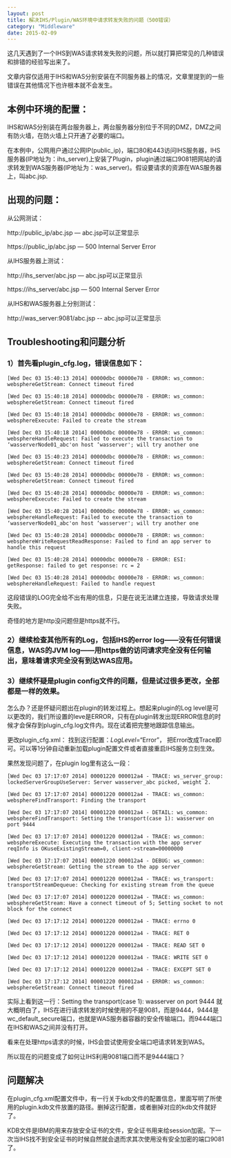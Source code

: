 ```yaml
---
layout: post
title: 解决IHS/Plugin/WAS环境中请求转发失败的问题（500错误）
category: "Middleware"
date: 2015-02-09
---
```


这几天遇到了一个IHS到WAS请求转发失败的问题，所以就打算把常见的几种错误和排错的经验写出来了。

文章内容仅适用于IHS和WAS分别安装在不同服务器上的情况，文章里提到的一些错误在其他情况下也许根本就不会发生。

<!-- more -->


## 本例中环境的配置：

IHS和WAS分别装在两台服务器上，两台服务器分别位于不同的DMZ，DMZ之间有防火墙，在防火墙上只开通了必要的端口。

在本例中，公网用户通过公网IP(public_ip)，端口80和443访问IHS服务器，IHS服务器(IP地址为：ihs_server)上安装了Plugin，plugin通过端口9081把网站的请求转发到WAS服务器(IP地址为：was_server)。假设要请求的资源在WAS服务器上，叫abc.jsp.

  

## 出现的问题：

从公网测试：

http://public_ip/abc.jsp — abc.jsp可以正常显示

https://public_ip/abc.jsp — 500 Internal Server Error

  


从IHS服务器上测试：

http://ihs_server/abc.jsp — abc.jsp可以正常显示

https://ihs_server/abc.jsp — 500 Internal Server Error

  


从IHS和WAS服务器上分别测试：

http://was_server:9081/abc.jsp -- abc.jsp可以正常显示

  


## Troubleshooting和问题分析


### 1）首先看plugin_cfg.log，错误信息如下：

```
[Wed Dec 03 15:40:13 2014] 00000dbc 00000e78 - ERROR: ws_common: websphereGetStream: Connect timeout fired

[Wed Dec 03 15:40:18 2014] 00000dbc 00000e78 - ERROR: ws_common: websphereGetStream: Connect timeout fired

[Wed Dec 03 15:40:18 2014] 00000dbc 00000e78 - ERROR: ws_common: websphereExecute: Failed to create the stream

[Wed Dec 03 15:40:18 2014] 00000dbc 00000e78 - ERROR: ws_common: websphereHandleRequest: Failed to execute the transaction to ‘wasserverNode01_abc'on host ‘wasserver'; will try another one

[Wed Dec 03 15:40:23 2014] 00000dbc 00000e78 - ERROR: ws_common: websphereGetStream: Connect timeout fired

[Wed Dec 03 15:40:28 2014] 00000dbc 00000e78 - ERROR: ws_common: websphereGetStream: Connect timeout fired

[Wed Dec 03 15:40:28 2014] 00000dbc 00000e78 - ERROR: ws_common: websphereExecute: Failed to create the stream

[Wed Dec 03 15:40:28 2014] 00000dbc 00000e78 - ERROR: ws_common: websphereHandleRequest: Failed to execute the transaction to ‘wasserverNode01_abc'on host ‘wasserver'; will try another one

[Wed Dec 03 15:40:28 2014] 00000dbc 00000e78 - ERROR: ws_common: websphereWriteRequestReadResponse: Failed to find an app server to handle this request

[Wed Dec 03 15:40:28 2014] 00000dbc 00000e78 - ERROR: ESI: getResponse: failed to get response: rc = 2

[Wed Dec 03 15:40:28 2014] 00000dbc 00000e78 - ERROR: ws_common: websphereHandleRequest: Failed to handle request
```
  


这段错误的LOG完全给不出有用的信息，只是在说无法建立连接，导致请求处理失败。

奇怪的地方是http没问题但是https就不行。

  


### 2）继续检查其他所有的Log，包括IHS的error log——没有任何错误信息，WAS的JVM log——用https做的访问请求完全没有任何输出，意味着请求完全没有到达WAS应用。


### 3）继续怀疑是plugin config文件的问题，但是试过很多更改，全部都是一样的效果。

  
怎么办？还是怀疑问题出在plugin的转发过程上。想起来plugin的Log level是可以更改的，我们所设置的leve是ERROR，只有在plugin转发出现ERROR信息的时候才会保存到plugin_cfg.log文件内。现在试着把完整地跟踪信息输出。


更改plugin_cfg.xml： 找到这行配置：_LogLevel_=“Error”， 把Error改成Trace即可。可以等1分钟自动重新加载plugin配置文件或者直接重启IHS服务立刻生效。


果然发现问题了，在plugin log里有这么一段：

  

```
[Wed Dec 03 17:17:07 2014] 00001220 000012a4 - TRACE: ws_server_group: lockedServerGroupUseServer: Server wasserver_abc picked, weight 2.

[Wed Dec 03 17:17:07 2014] 00001220 000012a4 - TRACE: ws_common: websphereFindTransport: Finding the transport

[Wed Dec 03 17:17:07 2014] 00001220 000012a4 - DETAIL: ws_common: websphereFindTransport: Setting the transport(case 1): wasserver on port 9444

[Wed Dec 03 17:17:07 2014] 00001220 000012a4 - TRACE: ws_common: websphereExecute: Executing the transaction with the app server reqInfo is OKuseExistingStream=0, client->stream=00000000

[Wed Dec 03 17:17:07 2014] 00001220 000012a4 - DEBUG: ws_common: websphereGetStream: Getting the stream to the app server

[Wed Dec 03 17:17:07 2014] 00001220 000012a4 - TRACE: ws_transport: transportStreamDequeue: Checking for existing stream from the queue

[Wed Dec 03 17:17:07 2014] 00001220 000012a4 - TRACE: ws_common: websphereGetStream: Have a connect timeout of 5; Setting socket to not block for the connect

[Wed Dec 03 17:17:12 2014] 00001220 000012a4 - TRACE: errno 0

[Wed Dec 03 17:17:12 2014] 00001220 000012a4 - TRACE: RET 0

[Wed Dec 03 17:17:12 2014] 00001220 000012a4 - TRACE: READ SET 0

[Wed Dec 03 17:17:12 2014] 00001220 000012a4 - TRACE: WRITE SET 0

[Wed Dec 03 17:17:12 2014] 00001220 000012a4 - TRACE: EXCEPT SET 0

[Wed Dec 03 17:17:12 2014] 00001220 000012a4 - ERROR: ws_common: websphereGetStream: Connect timeout fired
```
  

实际上看到这一行：Setting the transport(case 1): wasserver on port 9444 就大概明白了，IHS在进行请求转发的时候使用的不是9081，而是9444，9444是wc_default_secure端口，也就是WAS服务器容器的安全传输端口。而9444端口在IHS和WAS之间并没有打开。

  
看来在处理https请求的时候，IHS会尝试使用安全端口吧请求转发到WAS。


所以现在的问题变成了如何让IHS利用9081端口而不是9444端口？



## 问题解决

在plugin_cfg.xml配置文件中，有一行关于kdb文件的配置信息，里面写明了所使用的plugin.kdb文件放置的路径。删掉这行配置，或者删掉对应的kdb文件就好了。


KDB文件是IBM的用来存放安全证书的文件，安全证书用来给session加密。下一次当IHS找不到安全证书的时候自然就会退而求其次使用没有安全加密的端口9081了。
